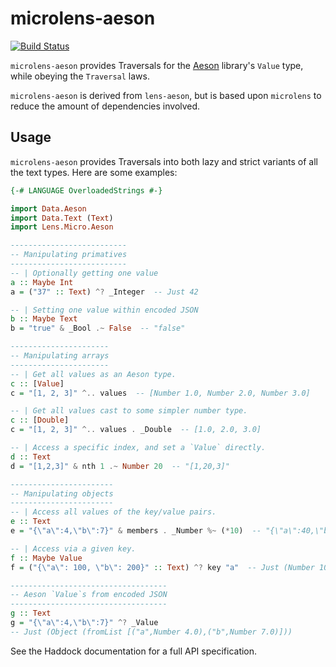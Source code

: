 microlens-aeson
===============

[![Build Status](https://travis-ci.org/fosskers/microlens-aeson.svg?branch=master)](https://travis-ci.org/fosskers/microlens-aeson)

`microlens-aeson` provides Traversals for the
[Aeson](http://hackage.haskell.org/package/aeson) library's `Value` type,
while obeying the `Traversal` laws.

`microlens-aeson` is derived from `lens-aeson`, but is based upon `microlens`
to reduce the amount of dependencies involved.

Usage
-----
`microlens-aeson` provides Traversals into both lazy and strict variants
of all the text types. Here are some examples:

```haskell
{-# LANGUAGE OverloadedStrings #-}

import Data.Aeson
import Data.Text (Text)
import Lens.Micro.Aeson

--------------------------
-- Manipulating primatives
--------------------------
-- | Optionally getting one value
a :: Maybe Int
a = ("37" :: Text) ^? _Integer  -- Just 42

-- | Setting one value within encoded JSON
b :: Maybe Text
b = "true" & _Bool .~ False  -- "false"

----------------------
-- Manipulating arrays
----------------------
-- | Get all values as an Aeson type.
c :: [Value]
c = "[1, 2, 3]" ^.. values  -- [Number 1.0, Number 2.0, Number 3.0]

-- | Get all values cast to some simpler number type.
c :: [Double]
c = "[1, 2, 3]" ^.. values . _Double  -- [1.0, 2.0, 3.0]

-- | Access a specific index, and set a `Value` directly.
d :: Text
d = "[1,2,3]" & nth 1 .~ Number 20  -- "[1,20,3]"

-----------------------
-- Manipulating objects
-----------------------
-- | Access all values of the key/value pairs.
e :: Text
e = "{\"a\":4,\"b\":7}" & members . _Number %~ (*10)  -- "{\"a\":40,\"b\":70}"

-- | Access via a given key.
f :: Maybe Value
f = ("{\"a\": 100, \"b\": 200}" :: Text) ^? key "a"  -- Just (Number 100.0)

-----------------------------------
-- Aeson `Value`s from encoded JSON
-----------------------------------
g :: Text
g = "{\"a\":4,\"b\":7}" ^? _Value
-- Just (Object (fromList [("a",Number 4.0),("b",Number 7.0)]))
```

See the Haddock documentation for a full API specification.
